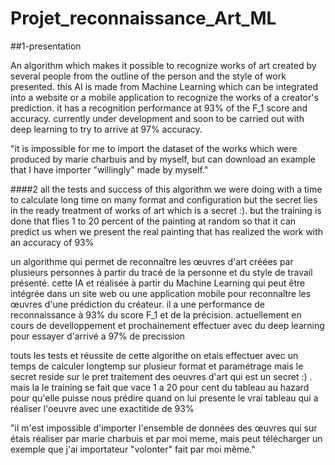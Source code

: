 # Projet_reconnaissance_Art_ML
##1-presentation

An algorithm which makes it possible to recognize works of art created by several people from the outline of the person and the style of work presented. this AI is made from Machine Learning which can be integrated into a website or a mobile application to recognize the works of a creator's prediction. it has a recognition performance at 93% of the F_1 score and accuracy. currently under development and soon to be carried out with deep learning to try to arrive at 97% accuracy.

"it is impossible for me to import the dataset of the works which were produced by marie charbuis and by myself, but can download an example that I have importer "willingly" made by myself."


####2
all the tests and success of this algorithm we were doing with a time to calculate long time on many format and configuration but the secret lies in the ready treatment of works of art which is a secret :). but the training is done that flies 1 to 20 percent of the painting at random so that it can predict us when we present the real painting that has realized the work with an accuracy of 93%

un algorithme qui permet de reconnaître les œuvres d'art créées par plusieurs personnes à partir du tracé de la personne et du style de travail présenté.
cette IA et réalisée à partir du Machine Learning qui peut être intégrée dans un site web ou une application mobile pour reconnaître les œuvres d'une prédiction du créateur. il a une performance de reconnaissance à 93% du score F_1 et de la précision. 
actuellement en cours de develloppement et prochainement effectuer avec du deep learning pour essayer d'arrivé a 97% de precission


touts les tests et réussite de cette algorithe on etais effectuer avec un temps de calculer longtemp sur plusieur format et paramétrage mais le secret reside sur le pret traitement des oeuvres d'art qui est un secret :) . mais la le training se fait que vace 1 a 20 pour cent du tableau au hazard pour qu'elle puisse nous prédire quand on lui presente le vrai tableau qui a réaliser l'oeuvre avec une exactitide de 93%


"il m'est impossible d'importer l'ensemble de données des œuvres qui sur étais réaliser par marie charbuis et par moi meme, mais peut télécharger un exemple que j'ai importateur "volonter" fait par moi même."



